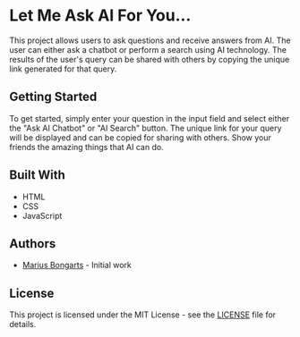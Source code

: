# Let Me Ask AI For You...

This project allows users to ask questions and receive answers from AI. The user can either ask a chatbot or perform a search using AI technology. The results of the user's query can be shared with others by copying the unique link generated for that query.

## Getting Started

To get started, simply enter your question in the input field and select either the "Ask AI Chatbot" or "AI Search" button. The unique link for your query will be displayed and can be copied for sharing with others. Show your friends the amazing things that AI can do.

## Built With

- HTML
- CSS
- JavaScript

## Authors

- [Marius Bongarts](https://github.com/MariusBongarts) - Initial work

## License

This project is licensed under the MIT License - see the [LICENSE](LICENSE) file for details.
